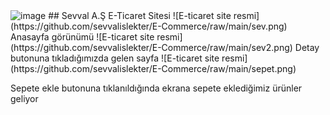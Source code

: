 <img width="942" alt="image" src="https://github.com/user-attachments/assets/64e553a2-7b3c-4225-acc7-38b4ede92bdb" />
## Sevval A.Ş E-Ticaret Sitesi
![E-ticaret site resmi](https://github.com/sevvalislekter/E-Commerce/raw/main/sev.png)
Anasayfa görünümü 
![E-ticaret site resmi](https://github.com/sevvalislekter/E-Commerce/raw/main/sev2.png)
Detay butonuna tıkladığımızda gelen sayfa 
![E-ticaret site resmi](https://github.com/sevvalislekter/E-Commerce/raw/main/sepet.png)

Sepete ekle butonuna tıklanıldığında ekrana sepete eklediğimiz ürünler geliyor



